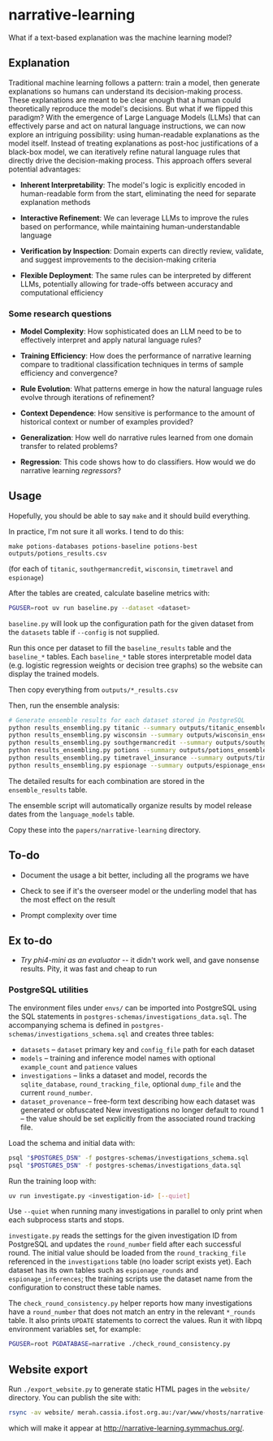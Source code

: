 # narrative-learning

What if a text-based explanation was the machine learning model?


## Explanation

Traditional machine learning follows a pattern: train a model, then generate explanations so humans can understand its decision-making process. These explanations are meant to be clear enough that a human could theoretically reproduce the model's decisions. But what if we flipped this paradigm?
With the emergence of Large Language Models (LLMs) that can effectively parse and act on natural language instructions, we can now explore an intriguing possibility: using human-readable explanations as the model itself. Instead of treating explanations as post-hoc justifications of a black-box model, we can iteratively refine natural language rules that directly drive the decision-making process.
This approach offers several potential advantages:

- **Inherent Interpretability**: The model's logic is explicitly encoded in human-readable form from the start, eliminating the need for separate explanation methods

- **Interactive Refinement**: We can leverage LLMs to improve the rules based on performance, while maintaining human-understandable language

- **Verification by Inspection**: Domain experts can directly review, validate, and suggest improvements to the decision-making criteria

- **Flexible Deployment**: The same rules can be interpreted by different LLMs, potentially allowing for trade-offs between accuracy and computational efficiency

### Some research questions



- **Model Complexity**: How sophisticated does an LLM need to be to effectively interpret and apply natural language rules?

- **Training Efficiency**: How does the performance of narrative learning compare to traditional classification techniques in terms of sample efficiency and convergence?

- **Rule Evolution**: What patterns emerge in how the natural language rules evolve through iterations of refinement?

- **Context Dependence**: How sensitive is performance to the amount of historical context or number of examples provided?

- **Generalization**: How well do narrative rules learned from one domain transfer to related problems?

- **Regression**: This code shows how to do classifiers. How would we do narrative learning *regressors*?


## Usage

Hopefully, you should be able to say `make` and it should build everything.

In practice, I'm not sure it all works. I tend to do this:

`make potions-databases potions-baseline potions-best outputs/potions_results.csv`


(for each of `titanic`, `southgermancredit`, `wisconsin`, `timetravel` and `espionage`)

After the tables are created, calculate baseline metrics with:

```bash
PGUSER=root uv run baseline.py --dataset <dataset>
```

`baseline.py` will look up the configuration path for the given dataset from
the `datasets` table if `--config` is not supplied.

Run this once per dataset to fill the `baseline_results` table and the `baseline_*` tables.
Each `baseline_*` table stores interpretable model data (e.g. logistic regression
weights or decision tree graphs) so the website can display the trained models.

Then copy everything from `outputs/*_results.csv`

Then, run the ensemble analysis:

```bash
# Generate ensemble results for each dataset stored in PostgreSQL
python results_ensembling.py titanic --summary outputs/titanic_ensemble_summary.txt
python results_ensembling.py wisconsin --summary outputs/wisconsin_ensemble_summary.txt
python results_ensembling.py southgermancredit --summary outputs/southgermancredit_ensemble_summary.txt
python results_ensembling.py potions --summary outputs/potions_ensemble_summary.txt
python results_ensembling.py timetravel_insurance --summary outputs/timetravel_insurance_ensemble_summary.txt
python results_ensembling.py espionage --summary outputs/espionage_ensemble_summary.txt
```

The detailed results for each combination are stored in the `ensemble_results` table.

The ensemble script will automatically organize results by model release dates from the `language_models` table.

Copy these into the `papers/narrative-learning` directory.





## To-do

- Document the usage a bit better, including all the programs we have

- Check to see if it's the overseer model or the underling model that has the most effect on the result

- Prompt complexity over time



## Ex to-do

- _Try phi4-mini as an evaluator_ -- it didn't work well, and gave nonsense results. Pity, it was 
  fast and cheap to run


### PostgreSQL utilities

The environment files under `envs/` can be imported into PostgreSQL using the
SQL statements in `postgres-schemas/investigations_data.sql`. The accompanying
schema is defined in `postgres-schemas/investigations_schema.sql` and creates
three tables:

* `datasets` – `dataset` primary key and `config_file` path for each dataset
* `models` – training and inference model names with optional `example_count`
  and `patience` values
* `investigations` – links a dataset and model, records the `sqlite_database`,
  `round_tracking_file`, optional `dump_file` and the current `round_number`.
* `dataset_provenance` – free-form text describing how each dataset was
  generated or obfuscated
  New investigations no longer default to round 1 – the value should be set
  explicitly from the associated round tracking file.

Load the schema and initial data with:

```bash
psql "$POSTGRES_DSN" -f postgres-schemas/investigations_schema.sql
psql "$POSTGRES_DSN" -f postgres-schemas/investigations_data.sql
```

Run the training loop with:

```bash
uv run investigate.py <investigation-id> [--quiet]
```

Use `--quiet` when running many investigations in parallel to
only print when each subprocess starts and stops.

`investigate.py` reads the settings for the given investigation ID from
PostgreSQL and updates the `round_number` field after each successful round.
The initial value should be loaded from the `round_tracking_file` referenced in
the `investigations` table (no loader script exists yet).  Each dataset has its
own tables such as `espionage_rounds` and `espionage_inferences`; the training
scripts use the dataset name from the configuration to construct these table
names.

The `check_round_consistency.py` helper reports how many investigations have a
`round_number` that does not match an entry in the relevant `*_rounds` table.
It also prints `UPDATE` statements to correct the values.
Run it with libpq environment variables set, for example:

```bash
PGUSER=root PGDATABASE=narrative ./check_round_consistency.py
```

## Website export

Run `./export_website.py` to generate static HTML pages in the `website/` directory. You can publish the site with:

```bash
rsync -av website/ merah.cassia.ifost.org.au:/var/www/vhosts/narrative-learning.symmachus.org/htdocs/
```

which will make it appear at <http://narrative-learning.symmachus.org/>.

